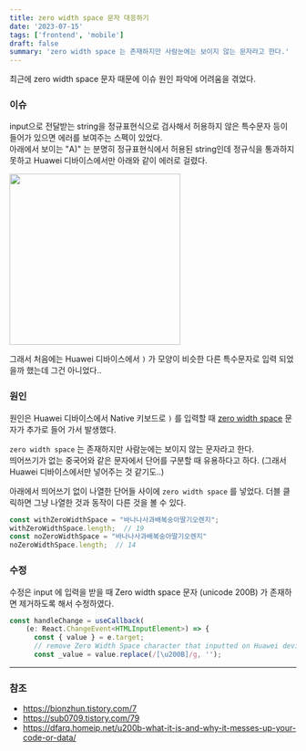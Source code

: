 ```yaml
---
title: zero width space 문자 대응하기
date: '2023-07-15'
tags: ['frontend', 'mobile']
draft: false
summary: 'zero width space 는 존재하지만 사람눈에는 보이지 않는 문자라고 한다.'
---
```


최근에 zero width space 문자 때문에 이슈 원인 파악에 어려움을 겪었다.

### 이슈

input으로 전달받는 string을 정규표현식으로 검사해서 허용하지 않은 특수문자 등이 들어가 있으면 에러를 보여주는 스펙이 있었다. <br />
아래에서 보이는 "A)" 는 분명히 정규표현식에서 허용된 string인데 정규식을 통과하지 못하고 Huawei 디바이스에서만 아래와 같이 에러로 걸렸다.

<img src="/static/images/zero-width-space.png" width="300" />

그래서 처음에는 Huawei 디바이스에서 `)` 가 모양이 비슷한 다른 특수문자로 입력 되었을까 했는데 그건 아니었다..

### 원인

원인은 Huawei 디바이스에서 Native 키보드로 `)` 를 입력할 때 [zero width space](https://en.wikipedia.org/wiki/Zero-width_space) 문자가 추가로 들어 가서 발생했다.

`zero width space` 는 존재하지만 사람눈에는 보이지 않는 문자라고 한다. <br />
띄어쓰기가 없는 중국어와 같은 문자에서 단어를 구분할 때 유용하다고 하다. (그래서 Huawei 디바이스에서만 넣어주는 것 같기도..)

아래에서 띄어쓰기 없이 나열한 단어들 사이에 `zero width space` 를 넣었다. 더블 클릭하면 그냥 나열한 것과 동작이 다른 것을 볼 수 있다.

```js
const withZeroWidthSpace = "바나나​사과​배​복숭아​딸기​오렌지";
withZeroWidthSpace.length;  // 19
const noZeroWidthSpace = "바나나사과배복숭아딸기오렌지"
noZeroWidthSpace.length;  // 14
```

### 수정

수정은 input 에 입력을 받을 때 Zero width space 문자 (unicode 200B) 가 존재하면 제거하도록 해서 수정하였다.

```ts
const handleChange = useCallback(
    (e: React.ChangeEvent<HTMLInputElement>) => {
      const { value } = e.target;
      // remove Zero Width Space character that inputted on Huawei device
      const _value = value.replace(/[\u200B]/g, '');
```

---

### 참조

* https://bionzhun.tistory.com/7
* https://sub0709.tistory.com/79
* https://dfarq.homeip.net/u200b-what-it-is-and-why-it-messes-up-your-code-or-data/
